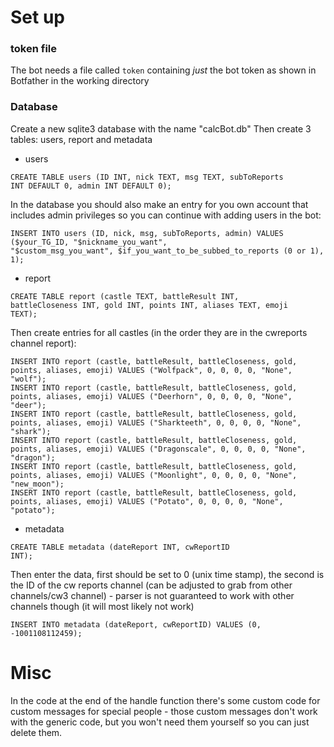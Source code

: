 # Set up

### token file

The bot needs a file called <code>token</code> containing *just* the bot token as shown in Botfather in the working directory

### Database

Create a new sqlite3 database with the name "calcBot.db"
Then create 3 tables: users, report and metadata

* users

<code>CREATE TABLE users (ID INT, nick TEXT, msg TEXT, subToReports INT DEFAULT 0, admin INT DEFAULT 0);</code>

In the database you should also make an entry for you own account that includes admin privileges so you can continue with adding users in the bot:

<code>INSERT INTO users (ID, nick, msg, subToReports, admin) VALUES ($your_TG_ID, "$nickname_you_want", "$custom_msg_you_want", $if_you_want_to_be_subbed_to_reports (0 or 1), 1);</code>

* report

<code>CREATE TABLE report (castle TEXT, battleResult INT, battleCloseness INT, gold INT, points INT, aliases TEXT, emoji TEXT);</code>

Then create entries for all castles (in the order they are in the cwreports channel report):

```INSERT INTO report (castle, battleResult, battleCloseness, gold, points, aliases, emoji) VALUES ("Highnest", 0, 0, 0, 0, "None", "eagle");
INSERT INTO report (castle, battleResult, battleCloseness, gold, points, aliases, emoji) VALUES ("Wolfpack", 0, 0, 0, 0, "None", "wolf");
INSERT INTO report (castle, battleResult, battleCloseness, gold, points, aliases, emoji) VALUES ("Deerhorn", 0, 0, 0, 0, "None", "deer");
INSERT INTO report (castle, battleResult, battleCloseness, gold, points, aliases, emoji) VALUES ("Sharkteeth", 0, 0, 0, 0, "None", "shark");
INSERT INTO report (castle, battleResult, battleCloseness, gold, points, aliases, emoji) VALUES ("Dragonscale", 0, 0, 0, 0, "None", "dragon");
INSERT INTO report (castle, battleResult, battleCloseness, gold, points, aliases, emoji) VALUES ("Moonlight", 0, 0, 0, 0, "None", "new_moon");
INSERT INTO report (castle, battleResult, battleCloseness, gold, points, aliases, emoji) VALUES ("Potato", 0, 0, 0, 0, "None", "potato");
```

* metadata 

<code>CREATE TABLE metadata (dateReport INT, cwReportID INT);</code>

Then enter the data, first should be set to 0 (unix time stamp), the second is the ID of the cw reports channel (can be adjusted to grab from other channels/cw3 channel) - parser is not guaranteed to work with other channels though (it will most likely not work)

<code>INSERT INTO metadata (dateReport, cwReportID) VALUES (0, -1001108112459);</code>

# Misc

In the code at the end of the handle function there's some custom code for custom messages for special people - those custom messages don't work with the generic code, but you won't need them yourself so you can just delete them.
